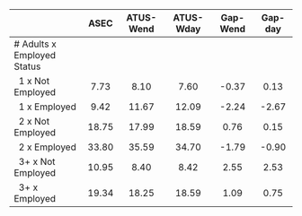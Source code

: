 
|                      |         ASEC |    ATUS-Wend |    ATUS-Wday |     Gap-Wend |      Gap-day |
| -------------------- | :----------: | :----------: | :----------: | :----------: | :----------: |
| # Adults x Employed Status |              |              |              |              |              |
| &nbsp;&nbsp;1 x Not Employed |         7.73 |         8.10 |         7.60 |        -0.37 |         0.13 |
| &nbsp;&nbsp;1 x Employed |         9.42 |        11.67 |        12.09 |        -2.24 |        -2.67 |
| &nbsp;&nbsp;2 x Not Employed |        18.75 |        17.99 |        18.59 |         0.76 |         0.15 |
| &nbsp;&nbsp;2 x Employed |        33.80 |        35.59 |        34.70 |        -1.79 |        -0.90 |
| &nbsp;&nbsp;3+ x Not Employed |        10.95 |         8.40 |         8.42 |         2.55 |         2.53 |
| &nbsp;&nbsp;3+ x Employed |        19.34 |        18.25 |        18.59 |         1.09 |         0.75 |

